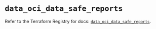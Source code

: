# `data_oci_data_safe_reports`

Refer to the Terraform Registry for docs: [`data_oci_data_safe_reports`](https://registry.terraform.io/providers/hashicorp/oci/7.19.0/docs/data-sources/data_safe_reports).
